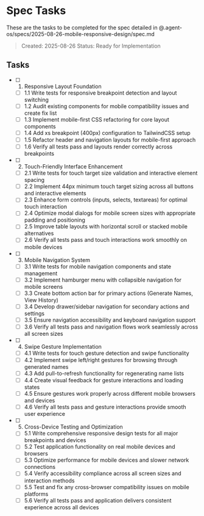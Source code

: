 # Spec Tasks

These are the tasks to be completed for the spec detailed in @.agent-os/specs/2025-08-26-mobile-responsive-design/spec.md

> Created: 2025-08-26
> Status: Ready for Implementation

## Tasks

- [ ] 1. Responsive Layout Foundation
  - [ ] 1.1 Write tests for responsive breakpoint detection and layout switching
  - [ ] 1.2 Audit existing components for mobile compatibility issues and create fix list
  - [ ] 1.3 Implement mobile-first CSS refactoring for core layout components
  - [ ] 1.4 Add xs breakpoint (400px) configuration to TailwindCSS setup
  - [ ] 1.5 Refactor header and navigation layouts for mobile-first approach
  - [ ] 1.6 Verify all tests pass and layouts render correctly across breakpoints

- [ ] 2. Touch-Friendly Interface Enhancement  
  - [ ] 2.1 Write tests for touch target size validation and interactive element spacing
  - [ ] 2.2 Implement 44px minimum touch target sizing across all buttons and interactive elements
  - [ ] 2.3 Enhance form controls (inputs, selects, textareas) for optimal touch interaction
  - [ ] 2.4 Optimize modal dialogs for mobile screen sizes with appropriate padding and positioning
  - [ ] 2.5 Improve table layouts with horizontal scroll or stacked mobile alternatives
  - [ ] 2.6 Verify all tests pass and touch interactions work smoothly on mobile devices

- [ ] 3. Mobile Navigation System
  - [ ] 3.1 Write tests for mobile navigation components and state management
  - [ ] 3.2 Implement hamburger menu with collapsible navigation for mobile screens
  - [ ] 3.3 Create bottom action bar for primary actions (Generate Names, View History)
  - [ ] 3.4 Develop drawer/sidebar navigation for secondary actions and settings
  - [ ] 3.5 Ensure navigation accessibility and keyboard navigation support
  - [ ] 3.6 Verify all tests pass and navigation flows work seamlessly across all screen sizes

- [ ] 4. Swipe Gesture Implementation
  - [ ] 4.1 Write tests for touch gesture detection and swipe functionality
  - [ ] 4.2 Implement swipe left/right gestures for browsing through generated names
  - [ ] 4.3 Add pull-to-refresh functionality for regenerating name lists
  - [ ] 4.4 Create visual feedback for gesture interactions and loading states
  - [ ] 4.5 Ensure gestures work properly across different mobile browsers and devices
  - [ ] 4.6 Verify all tests pass and gesture interactions provide smooth user experience

- [ ] 5. Cross-Device Testing and Optimization
  - [ ] 5.1 Write comprehensive responsive design tests for all major breakpoints and devices
  - [ ] 5.2 Test application functionality on real mobile devices and browsers
  - [ ] 5.3 Optimize performance for mobile devices and slower network connections
  - [ ] 5.4 Verify accessibility compliance across all screen sizes and interaction methods
  - [ ] 5.5 Test and fix any cross-browser compatibility issues on mobile platforms
  - [ ] 5.6 Verify all tests pass and application delivers consistent experience across all devices